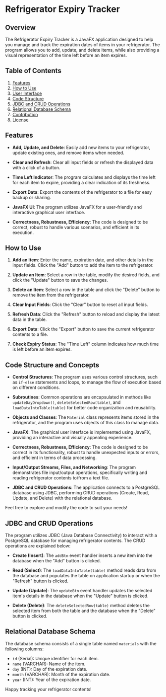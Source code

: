 # Refrigerator Expiry Tracker

## Overview

The Refrigerator Expiry Tracker is a JavaFX application designed to help you manage and track the expiration dates of items in your refrigerator. The program allows you to add, update, and delete items, while also providing a visual representation of the time left before an item expires.

## Table of Contents

1. [Features](#features)
2. [How to Use](#how-to-use)
3. [User Interface](#user-interface)
4. [Code Structure](#code-structure)
5. [JDBC and CRUD Operations](#jdbc-and-crud-operations)
6. [Relational Database Schema](#relational-database-schema)
7. [Contribution](#contribution)
8. [License](#license)


## Features

- **Add, Update, and Delete**: Easily add new items to your refrigerator, update existing ones, and remove items when needed.

- **Clear and Refresh**: Clear all input fields or refresh the displayed data with a click of a button.

- **Time Left Indicator**: The program calculates and displays the time left for each item to expire, providing a clear indication of its freshness.

- **Export Data**: Export the contents of the refrigerator to a file for easy backup or sharing.

- **JavaFX UI**: The program utilizes JavaFX for a user-friendly and interactive graphical user interface.

- **Correctness, Robustness, Efficiency**: The code is designed to be correct, robust to handle various scenarios, and efficient in its execution.

## How to Use

1. **Add an Item**: Enter the name, expiration date, and other details in the input fields. Click the "Add" button to add the item to the refrigerator.

2. **Update an Item**: Select a row in the table, modify the desired fields, and click the "Update" button to save the changes.

3. **Delete an Item**: Select a row in the table and click the "Delete" button to remove the item from the refrigerator.

4. **Clear Input Fields**: Click the "Clear" button to reset all input fields.

5. **Refresh Data**: Click the "Refresh" button to reload and display the latest data in the table.

6. **Export Data**: Click the "Export" button to save the current refrigerator contents to a file.

7. **Check Expiry Status**: The "Time Left" column indicates how much time is left before an item expires.

## Code Structure and Concepts

- **Control Structures**: The program uses various control structures, such as `if-else` statements and loops, to manage the flow of execution based on different conditions.

- **Subroutines**: Common operations are encapsulated in methods like `updateDayDropdown()`, `deleteSelectedRow(table)`, and `loadDataIntoTable(table)` for better code organization and reusability.

- **Objects and Classes**: The `Material` class represents items stored in the refrigerator, and the program uses objects of this class to manage data.

- **JavaFX**: The graphical user interface is implemented using JavaFX, providing an interactive and visually appealing experience.

- **Correctness, Robustness, Efficiency**: The code is designed to be correct in its functionality, robust to handle unexpected inputs or errors, and efficient in terms of data processing.

- **Input/Output Streams, Files, and Networking**: The program demonstrates file input/output operations, specifically writing and reading refrigerator contents to/from a text file.

- **JDBC and CRUD Operations**: The application connects to a PostgreSQL database using JDBC, performing CRUD operations (Create, Read, Update, and Delete) with the relational database.

Feel free to explore and modify the code to suit your needs!

## JDBC and CRUD Operations

The program utilizes JDBC (Java Database Connectivity) to interact with a PostgreSQL database for managing refrigerator contents. The CRUD operations are explained below:

- **Create (Insert)**: The `addBtn` event handler inserts a new item into the database when the "Add" button is clicked.

- **Read (Select)**: The `loadDataIntoTable(table)` method reads data from the database and populates the table on application startup or when the "Refresh" button is clicked.

- **Update (Update)**: The `updateBtn` event handler updates the selected item's details in the database when the "Update" button is clicked.

- **Delete (Delete)**: The `deleteSelectedRow(table)` method deletes the selected item from both the table and the database when the "Delete" button is clicked.

## Relational Database Schema

The database schema consists of a single table named `materials` with the following columns:

- `id` (Serial): Unique identifier for each item.
- `name` (VARCHAR): Name of the item.
- `day` (INT): Day of the expiration date.
- `month` (VARCHAR): Month of the expiration date.
- `year` (INT): Year of the expiration date.


Happy tracking your refrigerator contents!
